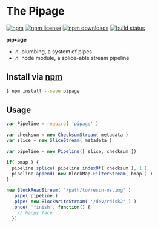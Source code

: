 # The Pipage
[![npm](https://img.shields.io/npm/v/pipage.svg?style=flat-square)](https://npmjs.com/package/pipage)
[![npm license](https://img.shields.io/npm/l/pipage.svg?style=flat-square)](https://npmjs.com/package/pipage)
[![npm downloads](https://img.shields.io/npm/dm/pipage.svg?style=flat-square)](https://npmjs.com/package/pipage)
[![build status](https://img.shields.io/travis/resin-io-modules/pipage.svg?style=flat-square)](https://travis-ci.org/resin-io-modules/pipage)

**pip•age**

- _n._  plumbing, a system of pipes
- _n._  node module, a splice-able stream pipeline

## Install via [npm](https://npmjs.com)

```sh
$ npm install --save pipage
```

## Usage

```js
var Pipeline = require( 'pipage' )
```

```js
var checksum = new ChecksumStream( metadata )
var slice = new SliceStream( metadata )

var pipeline = new Pipeline([ slice, checksum ])

if( bmap ) {
  pipeline.splice( pipeline.indexOf( checksum ), 1 )
  pipeline.append( new BlockMap.FilterStream( bmap ) )
}

new BlockReadStream( '/path/to/resin-os.img' )
  .pipe( pipeline )
  .pipe( new BlockWriteStream( '/dev/rdisk2' ) )
  .once( 'finish', function() {
    // happy face
  })
```
